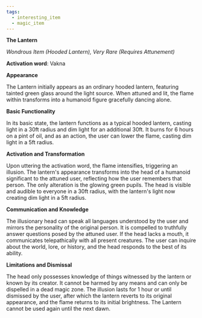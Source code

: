 ```yaml
---
tags:
  - interesting_item
  - magic_item
---
```


**The Lantern**

*Wondrous Item (Hooded Lantern), Very Rare (Requires Attunement)*

**Activation word**: Vakna

**Appearance**

The Lantern initially appears as an ordinary hooded lantern, featuring tainted green glass around the light source. When attuned and lit, the flame within transforms into a humanoid figure gracefully dancing alone.

**Basic Functionality**

In its basic state, the lantern functions as a typical hooded lantern, casting light in a 30ft radius and dim light for an additional 30ft. It burns for 6 hours on a pint of oil, and as an action, the user can lower the flame, casting dim light in a 5ft radius.

**Activation and Transformation**

Upon uttering the activation word, the flame intensifies, triggering an illusion. The lantern's appearance transforms into the head of a humanoid significant to the attuned user, reflecting how the user remembers that person. The only alteration is the glowing green pupils. The head is visible and audible to everyone in a 30ft radius, with the lantern's light now creating dim light in a 5ft radius.

**Communication and Knowledge**

The illusionary head can speak all languages understood by the user and mirrors the personality of the original person. It is compelled to truthfully answer questions posed by the attuned user. If the head lacks a mouth, it communicates telepathically with all present creatures. The user can inquire about the world, lore, or history, and the head responds to the best of its ability.

**Limitations and Dismissal**

The head only possesses knowledge of things witnessed by the lantern or known by its creator. It cannot be harmed by any means and can only be dispelled in a dead magic zone. The illusion lasts for 1 hour or until dismissed by the user, after which the lantern reverts to its original appearance, and the flame returns to its initial brightness. The Lantern cannot be used again until the next dawn.
